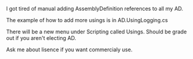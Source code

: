I got tired of manual adding AssemblyDefinition references to all my AD. 

The example of how to add more usings is in AD.UsingLogging.cs

There will be a new menu under Scripting called Usings. Should be grade out if you aren't electing AD.

Ask me about lisence if you want commercialy use.
